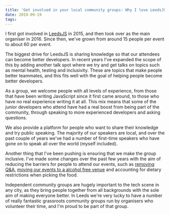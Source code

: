 ```yaml
---
title: 'Get involved in your local community groups: Why I love LeedsJS'
date: 2019-09-19
tags:
---
```

I first got involved in [LeedsJS](https://leedsjs.com) in 2015, and then took over as the main organiser in 2016. Since then, we've grown from around 15 people per event to about 60 per event.
<!-- excerpt -->
The biggest drive for LeedsJS is sharing knowledge so that our attendees can become better developers. In recent years I've expanded the scope of this by adding another talk spot where we try and get talks on topics such as mental health, testing and inclusivity. These are topics that make people better teammates, and this fits well with the goal of helping people become better developers.

As a group, we welcome people with all levels of experience, from those that have been writing JavaScript since it first came around, to those who have no real experience writing it at all. This mix means that some of the junior developers who attend have had a real boost from being part of the community, through speaking to more experienced developers and asking questions.

We also provide a platform for people who want to share their knowledge and try public speaking. The majority of our speakers are local, and over the past couple of years we've had a number of first-time speakers who have gone on to speak all over the world (myself included).

Another thing that I've been pushing is ensuring that we make the group inclusive. I've made some changes over the past few years with the aim of reducing the barriers for people to attend our events, such as [removing Q&A](https://lukeb.co.uk/2018/05/06/Why-LeedsJS-Doesn-t-Have-Q-A-Anymore/), [moving our events to a alcohol free venue](https://lukeb.co.uk/2019/05/15/your-event-probably-shouldn-t-be-in-a-pub/) and accounting for dietary restrictions when picking the food.

Independent community groups are hugely important to the tech scene in any city, as they bring people together from all backgrounds with the sole aim of making everyone better. In Leeds we're very lucky to have a number of really fantastic grassroots community groups run by organisers who volunteer their time, and I'm proud to be part of that group.
